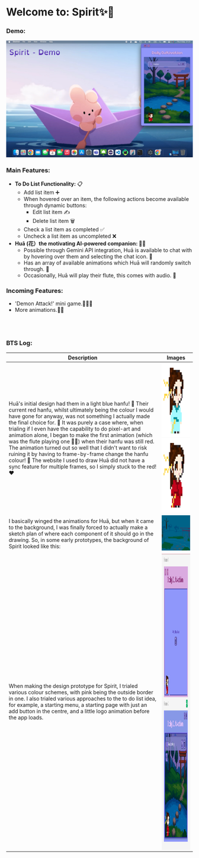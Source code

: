 # Welcome to: Spirit✨🏮
### Demo:
[![Spirit Demo](./resources-readme/Spirit-Demo-Thumbnail.png)](./resources-readme/Spirit-Demo.mp4)


       
### Main Features:
- <b>To Do List Functionality:</b> 📋
  - Add list item ➕
  - When hovered over an item, the following actions become available through dynamic buttons: 
    - Edit list item ✍️
    - Delete list item 🗑️
  - Check a list item as completed ✅
  - Uncheck a list item as uncompleted ❌
- <b>Huā (花）the motivating AI-powered companion: </b>🏮🦊
  - Possible through Gemini API integration, Huā is available to chat with by hovering over them and selecting the chat icon. 💬
  - Has an array of available animations which Huā will randomly switch through. 👯
  - Occasionally, Huā will play their flute, this comes with audio. 🪈
   
### Incoming Features:
- 'Demon Attack!' mini game.👹💥🥊
- More animations.🏮💃

<br></br>
### BTS Log:
| Description | Images |
|------|-------|
|Huā's initial design had them in a light blue hanfu! 🩵  Their current red hanfu, whilst ultimately being the colour I would have gone for anyway, was not something I actually made the final choice for. 🤔  It was purely a case where, when trialing if I even have the capability to do pixel-art and animation alone, I began to make the first animation (which was the flute playing one 🪈🎶) when their hanfu was still red. The animation turned out so well that I didn't want to risk ruining it by having to frame-by-frame change the hanfu colour! 🥲 The website I used to draw Huā did not have a sync feature for multiple frames, so I simply stuck to the red! ❤️ | <img height="200" src="./resources-readme/Hua-Blue-Design.png"  /> <img height="200" src="./resources-readme/Hua-Red-Design.png"  /> |
| I basically winged the animations for Huā, but when it came to the background, I was finally forced to actually make a sketch plan of where each component of it should go in the drawing. So, in some early prototypes, the background of Spirit looked like this: | <img src="./resources-readme/Background-Sketch.png" width="400"> |
|When making the design prototype for Spirit, I trialed various colour schemes, with pink being the outside border in one. I also trialed various approaches to the to do list idea, for example, a starting menu, a starting page with just an add button in the centre, and a little logo animation before the app loads.|<img align="right" height="800" src="./resources-readme/Figma-Design-Prototype.png"  />|

